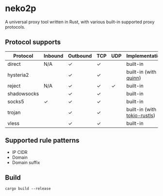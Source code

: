 # neko2p

A universal proxy tool written in Rust, with various built-in supported proxy protocols.

## Protocol supports

|Protocol   |Inbound|Outbound|TCP    |UDP    |Implementation|
|-----------|-------|--------|-------|-------|--------------|
|direct     |N/A    |&check; |&check;|       |built-in      |
|hysteria2  |       |&check; |&check;|       |built-in (with [quinn](https://github.com/quinn-rs/quinn))|
|reject     |N/A    |&check; |&check;|&check;|built-in      |
|shadowsocks|       |&check; |&check;|       |built-in      |
|socks5     |&check;|&check; |&check;|       |built-in      |
|trojan     |       |&check; |&check;|       |built-in (with [tokio-rustls](https://github.com/rustls/tokio-rustls))|
|vless      |       |&check; |&check;|       |built-in      |

## Supported rule patterns

* IP CIDR
* Domain
* Domain suffix

## Build

```shell
cargo build --release
```
